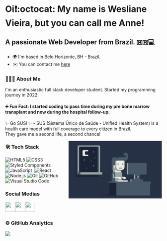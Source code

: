 # Oi:exclamation::octocat: My name is Wesliane Vieira, but you can call me Anne!

## A passionate Web Developer from Brazil. :brazil::computer:

* 🌍  I'm based in Belo Horizonte, BH - Brazil.
* ✉️  You can contact me [here](mailto:weslianebsb2@gmail.com)

### 👨🏻‍💻 About Me

I'm an enthusiastic full stack developer student. Started my programming journey in 2022.

#### ➕ Fun Fact: I started coding to pass time during my pre bone marrow transplant and now during the hospital follow-up. 
✨ Go SUS! ✨  - SUS (Sistema Único de Saúde - Unified Health System) is a health care model with full coverage to every citizen in Brazil. <br/>
They gave me a second life, a second chance! 

<img alt="Night Coding" src="https://raw.githubusercontent.com/AVS1508/AVS1508/master/assets/Night-Coding.gif" align="right"/>

### 🛠 Tech Stack

![HTML5](https://img.shields.io/badge/html5-%23E34F26.svg?style=for-the-badge&logo=html5&logoColor=white)
![CSS3](https://img.shields.io/badge/css3-%231572B6.svg?style=for-the-badge&logo=css3&logoColor=white)
![Styled Components](https://img.shields.io/badge/styled--components-DB7093?style=for-the-badge&logo=styled-components&logoColor=white)<br/>
![JavaScript](https://img.shields.io/badge/-JavaScript-05122A?style=flat&logo=javascript)&nbsp;
![React](https://img.shields.io/badge/-React-05122A?style=flat&logo=react)
![Node.js](https://img.shields.io/badge/-Node.js-05122A?style=flat&logo=node.js)
![Git](https://img.shields.io/badge/-Git-05122A?style=flat&logo=git)
![GitHub](https://img.shields.io/badge/-GitHub-05122A?style=flat&logo=github)
![Visual Studio Code](https://img.shields.io/badge/-Visual%20Studio%20Code-05122A?style=flat&logo=visual-studio-code&logoColor=007ACC)

### Social Medias
<p align="left">
  <a href="https://www.github.com/weslianevieira" target="_blank" rel="noreferrer"><img src="https://raw.githubusercontent.com/danielcranney/readme-generator/main/public/icons/socials/github.svg" width="32" height="32" /></a><a href="http://www.instagram.com/annes.vieira" target="_blank" rel="noreferrer"><img src="https://raw.githubusercontent.com/danielcranney/readme-generator/main/public/icons/socials/instagram.svg" width="32" height="32" /></a><a href="https://www.linkedin.com/in/weslianevieira" target="_blank" rel="noreferrer"><img src="https://raw.githubusercontent.com/danielcranney/readme-generator/main/public/icons/socials/linkedin.svg" width="32" height="32" /></a>
</p>


### ⚙️ GitHub Analytics

<p align="left">
<a href="https://github.com/weslianevieira">
  <img height="180em" src="https://github-readme-stats-eight-theta.vercel.app/api?username=weslianevieira&show_icons=true&theme=algolia&include_all_commits=true&count_private=true"/>
</a>
</p>


